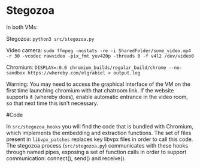 # Stegozoa

In both VMs:

Stegozoa: `python3 src/stegozoa.py`

Video camera: `sudo ffmpeg -nostats -re -i SharedFolder/some_video.mp4 -r 30 -vcodec rawvideo -pix_fmt yuv420p -threads 0 -f v4l2 /dev/video0`

Chromium: `DISPLAY=:0.0 chromium_builds/regular_build/chrome --no-sandbox https://whereby.com/elgrabiel > output.log`

Warning: You may need to access the graphical interface of the VM on the first time launching chromium with that chatroom link. If the website supports it (whereby does), enable automatic entrance in the video room, so that next time this isn't necessary.

#Code

In `src/stegozoa_hooks` you will find the code that is bundled with Chromium, which implements the embedding and extraction functions. The set of files present in `libvpx_patches` replaces key libvpx files in order to call this code. The stegozoa process (`src/stegozoa.py`) communicates with these hooks through named pipes, exposing a set of function calls in order to support communication: connect(), send() and receive().
